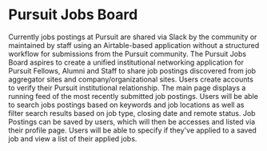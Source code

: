 # Pursuit Jobs Board

Currently jobs postings at Pursuit are shared via Slack by the community or maintained by staff using an Airtable-based application without a structured workflow for submissions from the Pursuit community. The Pursuit Jobs Board aspires to create a unified institutional networking application for Pursuit Fellows, Alumni and Staff to share job postings discovered from job aggregator sites and company/organizational sites. Users create accounts to verify their Pursuit institutional relationship. The main page displays a running feed of the most recently submitted job postings. Users will be able to search jobs postings based on keywords and job locations as well as filter search results based on job type, closing date and remote status. Job Postings can be saved by users, which will then be accesses and listed via their profile page. Users will be able to specify if they've applied to a saved job and view a list of their applied jobs.
